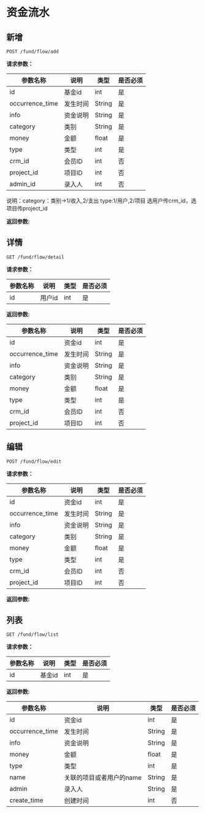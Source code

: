 # 资金流水

## 新增

	POST /fund/flow/add

**请求参数：**

|参数名称|说明|类型|是否必须|
|---|---|---|---|
|id|基金id|int|是|
|occurrence_time|发生时间|String|是|
|info|资金说明|String|是|
|category|类别|String|是|
|money|金额|float|是|
|type|类型|int|是|
|crm_id|会员ID|int|否|
|project_id|项目ID|int|否|
|admin_id|录入人|int|否|

说明：category：类别->1/收入,2/支出
type:1/用户,2/项目
选用户传crm_id，选项目传project_id


**返回参数:**



## 详情

	GET /fund/flow/detail
	
**请求参数：**

|参数名称|说明|类型|是否必须|
|---|---|---|---|
|id|用户id|int|是|


**返回参数:**

|参数名称|说明|类型|是否必须|
|---|---|---|---|
|id|资金id|int|是|
|occurrence_time|发生时间|String|是|
|info|资金说明|String|是|
|category|类别|String|是|
|money|金额|float|是|
|type|类型|int|是|
|crm_id|会员ID|int|否|
|project_id|项目ID|int|否|

	
## 编辑

	POST /fund/flow/edit
	
**请求参数：**

|参数名称|说明|类型|是否必须|
|---|---|---|---|
|id|资金id|int|是|
|occurrence_time|发生时间|String|是|
|info|资金说明|String|是|
|category|类别|String|是|
|money|金额|float|是|
|type|类型|int|是|
|crm_id|会员ID|int|否|
|project_id|项目ID|int|否|


**返回参数:**

	
## 列表

	GET /fund/flow/list
	
**请求参数：**

|参数名称|说明|类型|是否必须|
|---|---|---|---|
|id|基金id|int|是|


**返回参数:**

|参数名称|说明|类型|是否必须|
|---|---|---|---|
|id|资金id|int|是|
|occurrence_time|发生时间|String|是|
|info|资金说明|String|是|
|money|金额|float|是|
|type|类型|int|是|
|name|关联的项目或者用户的name|String|是|
|admin|录入人|String|是|
|create_time|创建时间|int|否|